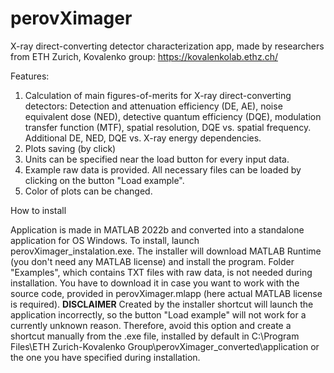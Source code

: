 # perovXimager
X-ray direct-converting detector characterization app, made by researchers from ETH Zurich, Kovalenko group: https://kovalenkolab.ethz.ch/

Features:

1) Calculation of main figures-of-merits for X-ray direct-converting detectors:
Detection and attenuation efficiency (DE, AE), noise equivalent dose (NED), detective quantum efficiency (DQE), modulation transfer function (MTF), spatial resolution, DQE vs. spatial frequency. Additional DE, NED, DQE vs. X-ray energy dependencies.
2) Plots saving (by click)
3) Units can be specified near the load button for every input data.
4) Example raw data is provided. All necessary files can be loaded by clicking on the button "Load example".
5) Color of plots can be changed.

How to install

Application is made in MATLAB 2022b and converted into a standalone application for OS Windows. To install, launch perovXimager_instalation.exe. The installer will download MATLAB Runtime (you don't need any MATLAB license) and install the program. Folder "Examples", which contains TXT files with raw data, is not needed during installation. You have to download it in case you want to work with the source code, provided in perovXimager.mlapp (here actual MATLAB license is required).
**DISCLAIMER**
Created by the installer shortcut will launch the application incorrectly, so the button "Load example" will not work for a currently unknown reason. Therefore, avoid this option and create a shortcut manually from the .exe file, installed by default in C:\Program Files\ETH Zurich-Kovalenko Group\perovXimager_converted\application or the one you have specified during installation.

